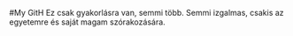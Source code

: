 #My GitH
Ez csak gyakorlásra van, semmi több.
Semmi izgalmas, csakis az egyetemre és saját magam szórakozására.